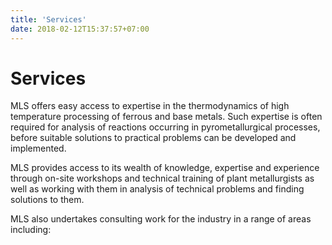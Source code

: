 ```yaml
---
title: 'Services'
date: 2018-02-12T15:37:57+07:00
---
```


# Services

MLS offers easy access to expertise in the thermodynamics of high temperature processing of ferrous and base metals. Such expertise is often required for analysis of reactions occurring in pyrometallurgical processes, before suitable solutions to practical problems can be developed and implemented.  

MLS provides access to its wealth of knowledge, expertise and experience through on-site workshops and technical training of plant metallurgists as well as working with them in analysis of technical problems and finding solutions to them.  

MLS also undertakes consulting work for the industry in a range of areas including:

